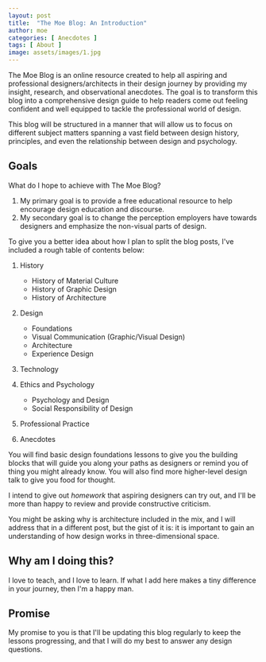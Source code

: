 ```yaml
---
layout: post
title:  "The Moe Blog: An Introduction"
author: moe
categories: [ Anecdotes ]
tags: [ About ]
image: assets/images/1.jpg
---
```


The Moe Blog is an online resource created to help all aspiring and professional designers/architects in their design journey by providing my insight, research, and observational anecdotes. The goal is to transform this blog into a comprehensive design guide to help readers come out feeling confident and well equipped to tackle the professional world of design.

This blog will be structured in a manner that will allow us to focus on different subject matters spanning a vast field between design history, principles, and even the relationship between design and psychology.

## Goals

What do I hope to achieve with The Moe Blog?

1. My primary goal is to provide a free educational resource to help encourage design education and discourse.
2. My secondary goal is to change the perception employers have towards designers and emphasize the non-visual parts of design.

To give you a better idea about how I plan to split the blog posts, I've included a rough table of contents below:

1. History
    * History of Material Culture
    * History of Graphic Design
    * History of Architecture

2. Design
    * Foundations
    * Visual Communication (Graphic/Visual Design)
    * Architecture
    * Experience Design

3. Technology

4. Ethics and Psychology
    * Psychology and Design
    * Social Responsibility of Design

5. Professional Practice

6. Anecdotes

You will find basic design foundations lessons to give you the building blocks that will guide you along your paths as designers or remind you of thing you might already know. You will also find more higher-level design talk to give you food for thought.

I intend to give out *homework* that aspiring designers can try out, and I'll be more than happy to review and provide constructive criticism.

You might be asking why is architecture included in the mix, and I will address that in a different post, but the gist of it is: it is important to gain an understanding of how design works in three-dimensional space.

## Why am I doing this?

I love to teach, and I love to learn. If what I add here makes a tiny difference in your journey, then I'm a happy man.

## Promise

My promise to you is that I'll be updating this blog regularly to keep the lessons progressing, and that I will do my best to answer any design questions.
